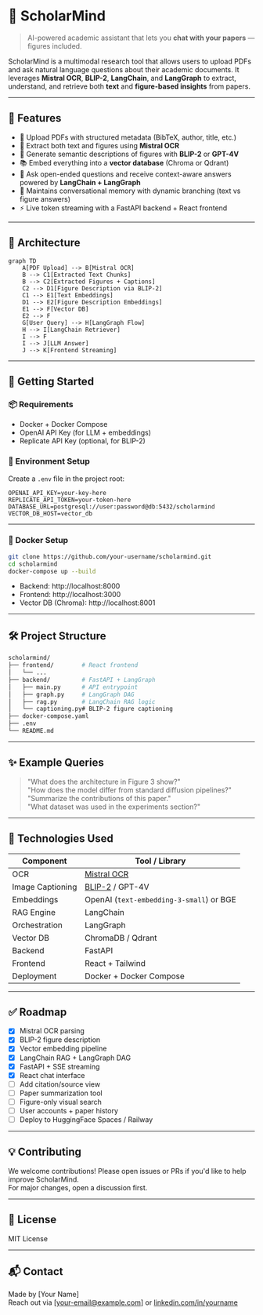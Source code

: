 # 🧠 ScholarMind

> AI-powered academic assistant that lets you **chat with your papers** — figures included.

ScholarMind is a multimodal research tool that allows users to upload PDFs and ask natural language questions about their academic documents. It leverages **Mistral OCR**, **BLIP-2**, **LangChain**, and **LangGraph** to extract, understand, and retrieve both **text** and **figure-based insights** from papers.

---

## 🎯 Features

- 📄 Upload PDFs with structured metadata (BibTeX, author, title, etc.)
- 🔎 Extract both text and figures using **Mistral OCR**
- 🧠 Generate semantic descriptions of figures with **BLIP-2** or **GPT-4V**
- 📚 Embed everything into a **vector database** (Chroma or Qdrant)
- 🤖 Ask open-ended questions and receive context-aware answers powered by **LangChain + LangGraph**
- 🧵 Maintains conversational memory with dynamic branching (text vs figure answers)
- ⚡ Live token streaming with a FastAPI backend + React frontend

---

## 🧱 Architecture

```mermaid
graph TD
    A[PDF Upload] --> B[Mistral OCR]
    B --> C1[Extracted Text Chunks]
    B --> C2[Extracted Figures + Captions]
    C2 --> D1[Figure Description via BLIP-2]
    C1 --> E1[Text Embeddings]
    D1 --> E2[Figure Description Embeddings]
    E1 --> F[Vector DB]
    E2 --> F
    G[User Query] --> H[LangGraph Flow]
    H --> I[LangChain Retriever]
    I --> F
    I --> J[LLM Answer]
    J --> K[Frontend Streaming]
```

---

## 🚀 Getting Started

### 📦 Requirements

- Docker + Docker Compose
- OpenAI API Key (for LLM + embeddings)
- Replicate API Key (optional, for BLIP-2)

### 🔧 Environment Setup

Create a `.env` file in the project root:

```env
OPENAI_API_KEY=your-key-here
REPLICATE_API_TOKEN=your-token-here
DATABASE_URL=postgresql://user:password@db:5432/scholarmind
VECTOR_DB_HOST=vector_db
```

---

### 🐳 Docker Setup

```bash
git clone https://github.com/your-username/scholarmind.git
cd scholarmind
docker-compose up --build
```

- Backend: http://localhost:8000
- Frontend: http://localhost:3000
- Vector DB (Chroma): http://localhost:8001

---

## 🛠 Project Structure

```bash
scholarmind/
├── frontend/        # React frontend
│   └── ...
├── backend/         # FastAPI + LangGraph
│   ├── main.py      # API entrypoint
│   ├── graph.py     # LangGraph DAG
│   ├── rag.py       # LangChain RAG logic
│   └── captioning.py# BLIP-2 figure captioning
├── docker-compose.yaml
├── .env
└── README.md
```

---

## ✨ Example Queries

> "What does the architecture in Figure 3 show?"  
> "How does the model differ from standard diffusion pipelines?"  
> "Summarize the contributions of this paper."  
> "What dataset was used in the experiments section?"

---

## 🧪 Technologies Used

| Component      | Tool / Library                       |
|----------------|--------------------------------------|
| OCR            | [Mistral OCR](https://mistral.ai/news/mistral-ocr) |
| Image Captioning | [BLIP-2](https://huggingface.co/Salesforce/blip2) / GPT-4V |
| Embeddings     | OpenAI (`text-embedding-3-small`) or BGE |
| RAG Engine     | LangChain                            |
| Orchestration  | LangGraph                            |
| Vector DB      | ChromaDB / Qdrant                    |
| Backend        | FastAPI                              |
| Frontend       | React + Tailwind                     |
| Deployment     | Docker + Docker Compose              |

---

## ✅ Roadmap

- [x] Mistral OCR parsing
- [x] BLIP-2 figure description
- [x] Vector embedding pipeline
- [x] LangChain RAG + LangGraph DAG
- [x] FastAPI + SSE streaming
- [x] React chat interface
- [ ] Add citation/source view
- [ ] Paper summarization tool
- [ ] Figure-only visual search
- [ ] User accounts + paper history
- [ ] Deploy to HuggingFace Spaces / Railway

---

## 💡 Contributing

We welcome contributions! Please open issues or PRs if you'd like to help improve ScholarMind.  
For major changes, open a discussion first.

---

## 📝 License

MIT License

---

## 📬 Contact

Made by [Your Name]  
Reach out via [your-email@example.com] or [linkedin.com/in/yourname](#)
